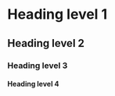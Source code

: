 <h1>Heading level 1</h1>	
<h2>Heading level 2</h2>	
<h3>Heading level 3</h3>
<h4>Heading level 4</h4>	
